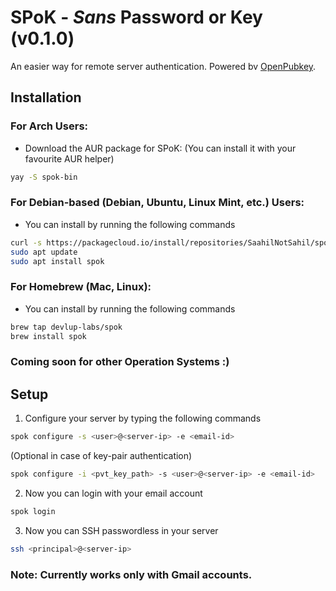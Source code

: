 # SPoK - *Sans* Password or Key (v0.1.0)
An easier way for remote server authentication. Powered bv [OpenPubkey](https://github.com/openpubkey/openpubkey).

## Installation

### For Arch Users:

- Download the AUR package for SPoK:
   (You can install it with your favourite AUR helper)

```bash
yay -S spok-bin
```

### For Debian-based (Debian, Ubuntu, Linux Mint, etc.) Users:

- You can install by running the following commands
```bash
curl -s https://packagecloud.io/install/repositories/SaahilNotSahil/spok/script.deb.sh?any=true | sudo bash
sudo apt update
sudo apt install spok
```

### For Homebrew (Mac, Linux):

- You can install by running the following commands
```bash
brew tap devlup-labs/spok
brew install spok
```




### Coming soon for other Operation Systems :)

## Setup

1. Configure your server by typing the following commands

```bash
spok configure -s <user>@<server-ip> -e <email-id>
```

(Optional in case of key-pair authentication)

```bash
spok configure -i <pvt_key_path> -s <user>@<server-ip> -e <email-id>
```

2. Now you can login with your email account

```bash
spok login
```

3. Now you can SSH passwordless in your server

```bash
ssh <principal>@<server-ip>
```

### Note: Currently works only with Gmail accounts.
